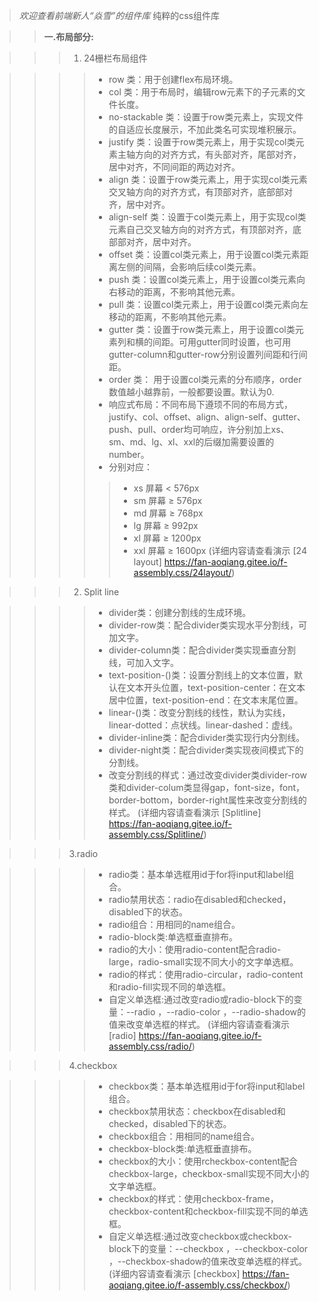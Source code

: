 >*欢迎查看前端新人“焱雪”的组件库*
纯粹的css组件库

>>**一.布局部分:**

>>>1. 24栅栏布局组件

>>>>+ row 类：用于创建flex布局环境。
>>>>+ col 类：用于布局时，编辑row元素下的子元素的文件长度。
>>>>+ no-stackable 类：设置于row类元素上，实现文件的自适应长度展示，不加此类名可实现堆积展示。
>>>>+ justify 类：设置于row类元素上，用于实现col类元素主轴方向的对齐方式，有头部对齐，尾部对齐，居中对齐，不同间距的两边对齐。
>>>>+ align 类：设置于row类元素上，用于实现col类元素交叉轴方向的对齐方式，有顶部对齐，底部部对齐，居中对齐。
>>>>+ align-self 类：设置于col类元素上，用于实现col类元素自己交叉轴方向的对齐方式，有顶部对齐，底部部对齐，居中对齐。
>>>>+ offset 类：设置col类元素上，用于设置col类元素距离左侧的间隔，会影响后续col类元素。
>>>>+ push 类：设置col类元素上，用于设置col类元素向右移动的距离，不影响其他元素。
>>>>+ pull 类：设置col类元素上，用于设置col类元素向左移动的距离，不影响其他元素。
>>>>+ gutter 类：设置于row类元素上，用于设置col类元素列和横的间距。可用gutter同时设置，也可用gutter-column和gutter-row分别设置列间距和行间距。
>>>>+ order 类： 用于设置col类元素的分布顺序，order数值越小越靠前，一般都要设置。默认为0.
>>>>+ 响应式布局：不同布局下遵顼不同的布局方式，justify、col、offset、align、align-self、gutter、push、pull、order均可响应，许分别加上xs、sm、md、lg、xl、xxl的后缀加需要设置的number。
>>>>+ 分别对应：
>>>>>+ xs 屏幕 < 576px
>>>>>+	sm 屏幕 ≥ 576px
>>>>>+	md 屏幕 ≥ 768px
>>>>>+	lg 屏幕 ≥ 992px
>>>>>+	xl 屏幕 ≥ 1200px
>>>>>+	xxl 屏幕 ≥ 1600px
>>>(详细内容请查看演示 [24 layout] <https://fan-aoqiang.gitee.io/f-assembly.css/24layout/>)

>>>2. Split line

>>>>+ divider类：创建分割线的生成环境。
>>>>+ divider-row类：配合divider类实现水平分割线，可加文字。
>>>>+ divider-column类：配合divider类实现垂直分割线，可加入文字。
>>>>+ text-position-()类：设置分割线上的文本位置，默认在文本开头位置，text-position-center：在文本居中位置，text-position-end：在文本末尾位置。
>>>>+ linear-()类：改变分割线的线性，默认为实线，linear-dotted：点状线。linear-dashed：虚线。
>>>>+ divider-inline类：配合divider类实现行内分割线。
>>>>+ divider-night类：配合divider类实现夜间模式下的分割线。
>>>>+ 改变分割线的样式：通过改变divider类divider-row类和divider-colum类显得gap，font-size，font，border-bottom，border-right属性来改变分割线的样式。
>>>(详细内容请查看演示 [Splitline] <https://fan-aoqiang.gitee.io/f-assembly.css/Splitline/>)

>>>3.radio

>>>>+ radio类：基本单选框用id于for将input和label组合。
>>>>+ radio禁用状态：radio在disabled和checked，disabled下的状态。
>>>>+ radio组合：用相同的name组合。
>>>>+ radio-block类:单选框垂直排布。
>>>>+ radio的大小：使用radio-content配合radio-large，radio-small实现不同大小的文字单选框。
>>>>+ radio的样式：使用radio-circular，radio-content和radio-fill实现不同的单选框。
>>>>+ 自定义单选框:通过改变radio或radio-block下的变量：--radio ，--radio-color ，--radio-shadow的值来改变单选框的样式。
>>>(详细内容请查看演示 [radio] <https://fan-aoqiang.gitee.io/f-assembly.css/radio/>)

>>>4.checkbox

>>>>+ checkbox类：基本单选框用id于for将input和label组合。
>>>>+ checkbox禁用状态：checkbox在disabled和checked，disabled下的状态。
>>>>+ checkbox组合：用相同的name组合。
>>>>+ checkbox-block类:单选框垂直排布。
>>>>+ checkbox的大小：使用rcheckbox-content配合checkbox-large，checkbox-small实现不同大小的文字单选框。
>>>>+ checkbox的样式：使用checkbox-frame，checkbox-content和checkbox-fill实现不同的单选框。
>>>>+ 自定义单选框:通过改变checkbox或checkbox-block下的变量：--checkbox ，--checkbox-color ，--checkbox-shadow的值来改变单选框的样式。
>>>(详细内容请查看演示 [checkbox] <https://fan-aoqiang.gitee.io/f-assembly.css/checkbox/>)